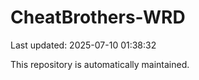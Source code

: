 # CheatBrothers-WRD

Last updated: 2025-07-10 01:38:32

This repository is automatically maintained.
